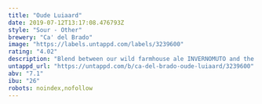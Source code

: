 ```yaml
---
title: "Oude Luiaard"
date: 2019-07-12T13:17:08.476793Z
style: "Sour - Other"
brewery: "Ca' del Brado"
image: "https://labels.untappd.com/labels/3239600"
rating: "4.02"
description: "Blend between our wild farmhouse ale INVERNOMUTO and the Lambic (18 months-old) of Oud Beersel"
untappd_url: "https://untappd.com/b/ca-del-brado-oude-luiaard/3239600"
abv: "7.1"
ibu: "26"
robots: noindex,nofollow
---
```

